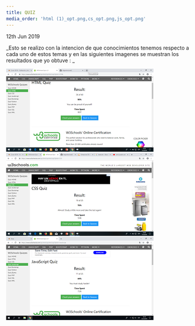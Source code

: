```yaml
---
title: QUIZ
media_order: 'html (1)_opt.png,cs_opt.png,js_opt.png'
---
```


 <p><time class="dt-published" datetime="2019-06-12T23:22:45-08:00">
<i class="fa fa-calendar"></i> 12th Jun 2019
</time></p>

_Esto se realizo con la intencion de que conocimientos tenemos respecto a cada uno de estos temas y en las siguientes imagenes se muestran los resultados que yo obtuve :
_


![](html%20%281%29_opt.png)
![](cs_opt.png)
![](js_opt.png)


